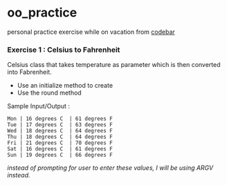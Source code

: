 # oo_practice
personal practice exercise while on vacation from [codebar](http://tutorials.codebar.io/ruby/lesson4/tutorial.html)

### Exercise 1 : Celsius to Fahrenheit

Celsius class that takes temperature as parameter which is then converted into Fabrenheit.

* Use an initialize method to create
* Use the round method

Sample Input/Output :
```
Mon | 16 degrees C  | 61 degrees F
Tue | 17 degrees C  | 63 degrees F
Wed | 18 degrees C  | 64 degrees F
Thu | 18 degrees C  | 64 degrees F
Fri | 21 degrees C  | 70 degrees F
Sat | 16 degrees C  | 61 degrees F
Sun | 19 degrees C  | 66 degrees F
```

_instead of prompting for user to enter these values, I will be using ARGV instead._
